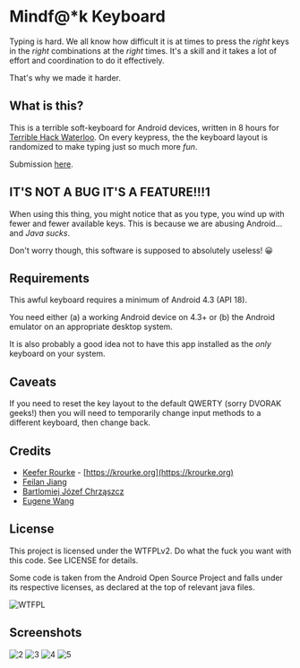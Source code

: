 # Mindf@\*k Keyboard
Typing is hard. We all know how difficult it is at times to press the *right*
keys in the *right* combinations at the *right* times. It's a skill and it
takes a lot of effort and coordination to do it effectively.

That's why we made it harder.

## What is this?
This is a terrible soft-keyboard for Android devices, written in 8 hours for
[Terrible Hack Waterloo](http://terriblehack.website). On every keypress, the
the keyboard layout is randomized to make typing just so much more *fun*.

Submission [here](https://devpost.com/software/terriblekeyboard).

## IT'S NOT A BUG IT'S A FEATURE!!!1
When using this thing, you might notice that as you type, you wind up with
fewer and fewer available keys. This is because we are abusing Android... and
*Java sucks*.

Don't worry though, this software is supposed to absolutely useless! :grinning:

## Requirements
This awful keyboard requires a minimum of Android 4.3 (API 18).

You need either (a) a working Android device on 4.3+ or (b) the Android
emulator on an appropriate desktop system.

It is also probably a good idea not to have this app installed as the *only*
keyboard on your system.

## Caveats
If you need to reset the key layout to the default QWERTY (sorry DVORAK geeks!)
then you will need to temporarily change input methods to a different keyboard,
then change back.

## Credits

 * [Keefer Rourke](https://github.com/keeferrourke) - [https://krourke.org](https://krourke.org)
 * [Feilan Jiang](https://github.com/f-jiang)
 * [Bartlomiej Józef Chrząszcz](https://github.com/bartchr808)
 * [Eugene Wang](https://github.com/Kamagawa)

## License
This project is licensed under the WTFPLv2. Do what the fuck you want with this code. See LICENSE for details.

Some code is taken from the Android Open Source Project and falls under its respective licenses, as declared at the top of relevant java files.

![WTFPL](http://www.wtfpl.net/wp-content/uploads/2012/12/wtfpl-badge-1.png)

## Screenshots
![2](propaganda/screen2.png)
![3](propaganda/screen3.png)
![4](propaganda/screen4.png)
![5](propaganda/screen5.png)

